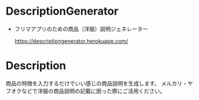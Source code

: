 # DescriptionGenerator
- フリマアプリのための商品（洋服）説明ジェネレーター

  https://descriptiongenerator.herokuapp.com/

# Description
商品の特徴を入力するだけでいい感じの商品説明を生成します。
メルカリ・ヤフオクなどで洋服の商品説明の記載に困った際にご活用ください。

